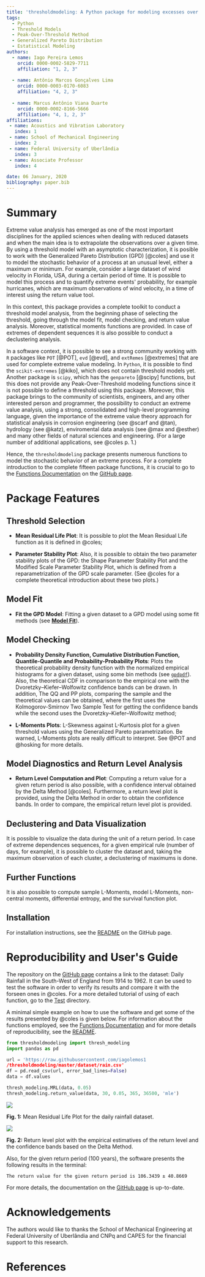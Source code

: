 ```yaml
---
title: 'thresholdmodeling: A Python package for modeling excesses over a threshold using the Peak-Over-Threshold Method and the Generalized Pareto Distribution'
tags:
  - Python
  - Threshold Models
  - Peak-Over-Threshold Method
  - Generalized Pareto Distribution
  - Estatistical Modeling
authors:
  - name: Iago Pereira Lemos
    orcid: 0000-0002-5829-7711
    affiliation: "1, 2, 3"
    
  - name: Antônio Marcos Gonçalves Lima
    orcid: 0000-0003-0170-6083
    affiliation: "4, 2, 3"
    
  - name: Marcus Antônio Viana Duarte
    orcid: 0000-0002-8166-5666
    affiliation: "4, 1, 2, 3"
affiliations:
 - name: Acoustics and Vibration Laboratory
   index: 1
 - name: School of Mechanical Engineering
   index: 2
 - name: Federal University of Uberlândia
   index: 3
 - name: Associate Professor
   index: 4

date: 06 January, 2020
bibliography: paper.bib
---
```


# Summary

Extreme value analysis has emerged as one of the most important disciplines
for the applied sciences when dealing with reduced datasets and when the main idea is to
extrapolate the observations over a given time. By using a threshold model with an asymptotic characterization, it is posible to work with the Generalized Pareto Distribution (GPD) [@coles] and use it to model the stochastic behavior of a process at an unusual level, either a maximum or minimum. For example, consider a large dataset of wind velocity in Florida, USA, during a certain period of time. It is possible to model this process and to quantify extreme events' probability, for example hurricanes, which are maximum observations of wind velocity, in a time of interest using the return value tool. 

In this context, this package provides a complete toolkit to conduct a threshold model analysis, from the beginning phase of selecting the threshold, going through the model fit, model checking, and return value analysis. Moreover, statistical moments functions are provided. In case of extremes of dependent sequences it is also possible to conduct a declustering analysis.   

In a software context, it is possible to see a strong community working with ``R`` packages like ``POT`` [@POT], ``evd`` [@evd], and ``extRemes`` [@extremes] that are used for complete extreme value modeling. 
In ``Python``, it is possible to find the ``scikit-extremes`` [@kiko], which does not contain threshold models yet. Another package is ``scipy``, which has the ``genpareto`` [@scipy] functions, but this does not provide any Peak-Over-Threshold modeling functions since it is not possible to define a threshold using this package. Moreover, this package brings to the community of scientists, engineers, and any other interested person and programmer, the possibility to conduct an extreme value analysis, using a strong, consolidated and high-level programming language, given the importance of the extreme value theory approach for statistical analysis in corrosion engineering (see @scarf and @tan), hydrology (see @katz), enviromental data analysis (see @max and @esther) and many other fields of natural sciences and engineering. (For a large number of additional applications, see @coles p. 1.) 

Hence, the ``thresholdmodeling`` package presents numerous functions to model the stochastic behavior of an extreme process. For a complete introduction to the complete fifteen package functions, it is crucial to go to the [Functions Documentation](https://github.com/iagolemos1/thresholdmodeling/blob/master/Functions%20Documentation.md) on the [GitHub page](https://github.com/iagolemos1/thresholdmodeling). 

# Package Features

## Threshold Selection
* **Mean Residual Life Plot**: It is possible to plot the Mean Residual Life function as it is defined in @coles;

* **Parameter Stability Plot**: Also, it is possible to obtain the two parameter stability plots of the GPD: the Shape Parameter Stability Plot and the Modified Scale Parameter Stability Plot, which is defined from a reparametrization of the GPD scale parameter. (See @coles for a complete theoretical introduction about these two plots.)

## Model Fit
* **Fit the GPD Model**: Fitting a given dataset to a GPD model using some fit methods (see [**Model Fit**](https://github.com/iagolemos1/thresholdmodeling/blob/master/Functions%20Documentation.md#model-fit)).

## Model Checking
* **Probability Density Function, Cumulative Distribution Function, Quantile-Quantile and Probability-Probability Plots**: Plots the theoretical probability density function with the normalized empirical histograms for a given dataset, using some bin methods (see [``gpdpdf``](https://github.com/iagolemos1/thresholdmodeling/blob/master/Functions%20Documentation.md#model-fit)).
Also, the theoretical CDF in comparison to the empirical one with the Dvoretzky–Kiefer–Wolfowitz confidence bands can be drawn. 
In addition, The QQ and PP plots, comparing the sample and the theoretical values can be obtained, where the first uses the Kolmogorov-Smirnov Two Sample Test for getting the confidence bands while the second uses the Dvoretzky–Kiefer–Wolfowitz method;

* **L-Moments Plots**: L-Skewness against L-Kurtosis plot for a given threshold values using the Generalized Pareto parametrization. Be warned, L-Moments plots are really difficult to interpret. See @POT and @hosking for more details.

## Model Diagnostics and Return Level Analysis
* **Return Level Computation and Plot**: Computing a return value for a given return period is also possible, with a confidence interval obtained by the Delta Method [@coles]. Furthermore, a return level plot is provided, using the Delta Method in order to obtain the confidence bands. In order to compare, the empirical return level plot is provided. 

## Declustering and Data Visualization
It is possible to visualize the data during the unit of a return period. In case of extreme dependences sequences, for a given empirical rule (number of days, for example), it is possible to cluster the dataset and, taking the maximum observation of each cluster, a declustering of maximums is done. 

## Further Functions
It is also possible to compute sample L-Moments, model L-Moments, non-central moments, differential entropy, and the survival function plot. 

## Installation 

For installation instructions, see the [README](https://github.com/iagolemos1/thresholdmodeling/blob/master/README.md) on the GitHub page.

# Reproducibility and User's Guide

The repository on the [GitHub page](https://github.com/iagolemos1/thresholdmodeling) contains a link to
the dataset: Daily Rainfall in the South-West of England from 1914 to 1962. 
It can be used to test the software in order to verify its results and compare it with the forseen ones in @coles. For a more detailed tutorial of using of each function, go to the [Test](https://github.com/iagolemos1/thresholdmodeling/blob/master/Test/test.py) directory.

A minimal simple example on how to use the software and get some of the results presented by @coles is given below. For information about the functions employed, see the [Functions Documentation](https://github.com/iagolemos1/thresholdmodeling/blob/master/Functions%20Documentation.md) and for more details of reproducibility, see the [README](https://github.com/iagolemos1/thresholdmodeling/blob/master/README.md).

```python
from thresholdmodeling import thresh_modeling 
import pandas as pd 

url = 'https://raw.githubusercontent.com/iagolemos1
/thresholdmodeling/master/dataset/rain.csv'
df = pd.read_csv(url, error_bad_lines=False) 
data = df.values 

thresh_modeling.MRL(data, 0.05)   
thresh_modeling.return_value(data, 30, 0.05, 365, 36500, 'mle') 
``` 
![](result_MRL.png)

**Fig. 1:** Mean Residual Life Plot for the daily rainfall dataset.

![](result_retlvl.png)

**Fig. 2:** Return level plot with the empirical estimatives of the return level and the confidence bands based on the Delta Method.

Also, for the given return period (100 years), the software presents the following results in the terminal:
```
The return value for the given return period is 106.3439 ± 40.8669
```

For more details, the documentation on the [GitHub page](https://github.com/iagolemos1/thresholdmodeling) is up-to-date.

# Acknowledgements

The authors would like to thanks the School of Mechanical Engineering at Federal University of Uberlândia and CNPq and CAPES for the financial support to this research.

# References

